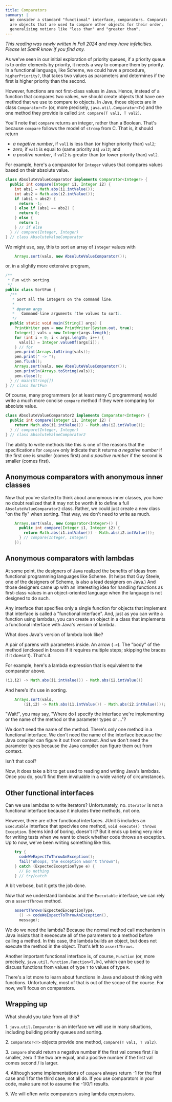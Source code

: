 ```yaml
---
title: Comparators
summary: |
  We consider a standard "functional" interface, comparators. Comparators
  are objects that are used to compare other objects for their order,
  generalizing notions like "less than" and "greater than".
---
```

_This reading was newly written in Fall 2024 and may have infelicities. Please let SamR know if you find any._

As we've seen in our initial exploration of priority queues, if a priority queue is to order elements by priority, it needs a way to compare them by priority. In a functional language, like Scheme, we could have a procedure, `higherPriority?`, that takes two values as parameters and determines if the first is higher priority than the second.

However, functions are not first-class values in Java. Hence, instead of a function that compares two values, we should create objects that have one method that we use to compare to objects. In Java, those objects are in class `Comparator<T>` (or, more precisely, `java.util.Comparator<T>`) and the one method they provide is called `int compare(T val1, T val2)`.

You'll note that `compare` returns an integer, rather than a Boolean. That's because `compare` follows the model of `strcmp` from C. That is, it should return 

* _a negative number_, if `val1` is less than (or higher priority than) `val2`;
* _zero_, if `val1` is equal to (same priority as) `val2`; and
* _a positive number_, if `val2` is greater than (or lower priority than) `val2`.

For example, here's a comparator for `Integer` values that compares values based on their absolute value.

```java
class AbsoluteValueComparator implements Comparator<Integer> {
  public int compare(Integer i1, Integer i2) {
    int abs1 = Math.abs(i1.intValue());
    int abs2 = Math.abs(i2.intValue());
    if (abs1 < abs2) {
      return -1;
    } else if (abs1 == abs2) {
      return 0;
    } else {
      return 1;
    } // if else
  } // compare(Integer, Integer)
} // class AbsoluteValueComparator
```

We might use, say, this to sort an array of `Integer` values with

```java
    Arrays.sort(vals, new AbsoluteValueComparator());
```

or, in a slightly more extensive program,

```java
/**
 * Fun with sorting.
 */
public class SortFun {
  /**
   * Sort all the integers on the command line.
   *
   * @param args
   *   Command-line arguments (the values to sort).
   */
  public static void main(String[] args) {
    PrintWriter pen = new PrintWriter(System.out, true);
    Integer[] vals = new Integer[args.length];
    for (int i = 0; i < args.length; i++) {
      vals[i] = Integer.valueOf(args[i]);
    } // for
    pen.print(Arrays.toString(vals));
    pen.print(" -> ");
    pen.flush();
    Arrays.sort(vals, new AbsoluteValueComparator());
    pen.println(Arrays.toString(vals));
    pen.close();
  } // main(String[])
} // class SortFun
```

Of course, many programmers (or at least many C programmers) would write a much more concise `compare` method if they were comparing for absolute value.


```java
class AbsoluteValueComparator2 implements Comparator<Integer> {
  public int compare(Integer i1, Integer i2) {
    return Math.abs(i1.intValue()) - Math.abs(i2.intValue());
  } // compare(Integer, Integer)
} // class AbsoluteValueComparator2
```

The ability to write methods like this is one of the reasons that the specifications for `compare` only indicate that it returns _a negative number_ if the first one is smaller (comes first) and _a positive number_ if the second is smaller (comes first).

## Anonymous comparators with anonymous inner classes

Now that you've started to think about anonymous inner classes, you have no doubt realized that it may not be worth it to define a full `AbsoluteValueComparator2` class. Rather, we could just create a new class "on the fly" when sorting. That way, we don't need to write as much.

```java
    Arrays.sort(vals, new Comparator<Integer>() {
      public int compare(Integer i1, Integer i2) {
        return Math.abs(i1.intValue()) - Math.abs(i2.intValue());
      } // compare(Integer, Integer)
    });
```

## Anonymous comparators with lambdas

At some point, the designers of Java realized the benefits of ideas from functional programming languages like Scheme. (It helps that Guy Steele, one of the designers of Scheme, is also a lead designers on Java.) And those designers came up with an interesting idea for handling functions as first-class values in an object-oriented language when the language is not designed to do such.

Any interface that specifies only a single function for objects that implement that interface is called a "functional interface". And, just as you can write a function using lambdas, you can create an object in a class that implements a functional interface with Java's version of lambda.

What does Java's version of lambda look like?

A pair of parens with parameters inside. An arrow (`->`). The "body" of the method (enclosed in braces if it requires multiple steps; skipping the braces if it doesn't). That's it.

For example, here's a lambda expression that is equivalent to the comparator above.

```java
(i1,i2) -> Math.abs(i1.intValue()) - Math.abs(i2.intValue())
```

And here's it's use in sorting.

```java
    Arrays.sort(vals,
        (i1,i2) -> Math.abs(i1.intValue()) - Math.abs(i2.intValue()));
```

"Wait!", you may say, "Where do I specify the interface we're implementing or the name of the method or the parameter types or ..."?

We don't need the name of the method. There's only one method in a functional interface. We don't need the name of the interface because the Java compiler can figure it out from context. And we don't need the parameter types because the Java compiler can figure them out from context.

Isn't that cool?

Now, it does take a bit to get used to reading and writing Java's lambdas. Once you do, you'll find them invaluable in a wide variety of circumstances.

## Other functional interfaces

Can we use lambdas to write iterators? Unfortunately, no. `Iterator` is not a functional interface because it includes three methods, not one.

However, there are other functional interfaces. JUnit 5 includes an `Executable` interface that specivies one method, `void execute() throws Exception`. Seems kind of boring, doesn't it? But it ends up being very nice for writing tests when we want to check whether code throws an exception. Up to now, we've been writing something like this.

```java
    try {
      codeWeExpectToThrowAnException();
      fail("Whoops, the exception wasn't thrown");
    } catch (ExpectedExceptionType e) {
      // Do nothing
    } // try/catch
```

A bit verbose, but it gets the job done.

Now that we understand lambdas and the `Executable` interface, we can rely on a `assertThrows` method.

```java
    assertThrows(ExpectedExceptionType, 
      () -> codeWeExpectToThrowAnException(),
      message);
```

We do we need the lambda? Because the normal method call mechanism in Java insists that it exececute all of the parameters to a method before calling a method. In this case, the lambda builds an object, but does not execute the method in the object. That's left to `assertThrows`. 

Another important functional interface is, of course, `Function` (or, more precisely, `java.util.function.Function<T,R>`), which can be used to discuss functions from values of type `T` to values of type `R`.

There's a lot more to learn about functions in Java and about thinking with functions. Unfortunately, most of that is out of the scope of the course. For now, we'll focus on comparators.

## Wrapping up

What should you take from all this?

1\. `java.util.Comparator` is an interface we will use in many situations, including building priority queues and sorting.

2\. `Comparator<T>` objects provide one method, `compare(T val1, T val2)`.

3\. `compare` should return a negative number if the first val comes first / is smaller, zero if the two are equal, and a positive number if the first val comes second / is larger.

4\. Although some implementations of `compare` always return -1 for the first case and 1 for the third case, not all do. If you use comparators in your code, make sure not to assume the -1/0/1 results.

5\. We will often write comparators using lambda expressions.
